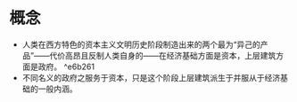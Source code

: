 # 概念
- 人类在西方特色的资本主义文明历史阶段制造出来的两个最为“异己的产品”——代价高昂且反制人类自身的——在经济基础方面是资本，上层建筑方面是政府。 ^e6b261
- 不同名义的政府之服务于资本，只是这个阶段上层建筑派生于并服从于经济基础的一般内涵。